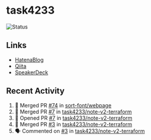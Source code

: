 # task4233
![Status](https://github-readme-stats.vercel.app/api?username=task4233&count_private=true&show_icons=true&theme=chartreuse-dark)

## Links
 - [HatenaBlog](https://task4233.hatenablog.com/)
 - [Qiita](https://qiita.com/task4233)
 - [SpeakerDeck](https://speakerdeck.com/task4233)

## Recent Activity
<!--START_SECTION:activity-->
1. 🎉 Merged PR [#74](https://github.com/sort-font/webpage/pull/74) in [sort-font/webpage](https://github.com/sort-font/webpage)
2. 🎉 Merged PR [#7](https://github.com/task4233/note-v2-terraform/pull/7) in [task4233/note-v2-terraform](https://github.com/task4233/note-v2-terraform)
3. 💪 Opened PR [#7](https://github.com/task4233/note-v2-terraform/pull/7) in [task4233/note-v2-terraform](https://github.com/task4233/note-v2-terraform)
4. 🎉 Merged PR [#3](https://github.com/task4233/note-v2-terraform/pull/3) in [task4233/note-v2-terraform](https://github.com/task4233/note-v2-terraform)
5. 🗣 Commented on [#3](https://github.com/task4233/note-v2-terraform/issues/3) in [task4233/note-v2-terraform](https://github.com/task4233/note-v2-terraform)
<!--END_SECTION:activity-->
